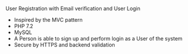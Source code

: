 
User Registration with Email verification and User Login

- Inspired by the MVC pattern
- PHP 7.2
- MySQL
- A Person is able to sign up and perform login as a User of the system
- Secure by HTTPS and backend validation